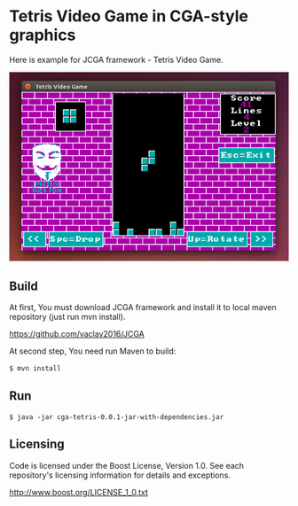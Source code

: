# Tetris Video Game in CGA-style graphics

Here is example for JCGA framework - Tetris Video Game.

![Tetris Video Game](screenshot-tetris.png)

## Build

At first, You must download JCGA framework and install it to local maven repository (just run mvn install).

https://github.com/vaclav2016/JCGA

At second step, You need run Maven to build:

    $ mvn install

## Run

    $ java -jar cga-tetris-0.0.1-jar-with-dependencies.jar

## Licensing

Code is licensed under the Boost License, Version 1.0. See each
repository's licensing information for details and exceptions.

http://www.boost.org/LICENSE_1_0.txt
